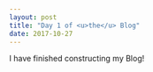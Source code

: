 ```yaml
---
layout: post
title: "Day 1 of <u>the</u> Blog"
date: 2017-10-27
---
```


I have finished constructing my Blog!
